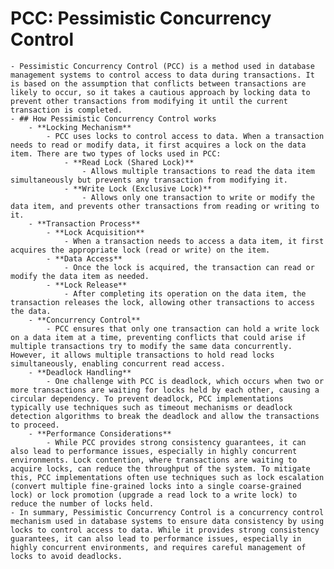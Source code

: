 # PCC: Pessimistic Concurrency Control
	- Pessimistic Concurrency Control (PCC) is a method used in database management systems to control access to data during transactions. It is based on the assumption that conflicts between transactions are likely to occur, so it takes a cautious approach by locking data to prevent other transactions from modifying it until the current transaction is completed.
	- ## How Pessimistic Concurrency Control works
		- **Locking Mechanism**
			- PCC uses locks to control access to data. When a transaction needs to read or modify data, it first acquires a lock on the data item. There are two types of locks used in PCC:
				- **Read Lock (Shared Lock)**
					- Allows multiple transactions to read the data item simultaneously but prevents any transaction from modifying it.
				- **Write Lock (Exclusive Lock)**
					- Allows only one transaction to write or modify the data item, and prevents other transactions from reading or writing to it.
		- **Transaction Process**
			- **Lock Acquisition**
				- When a transaction needs to access a data item, it first acquires the appropriate lock (read or write) on the item.
			- **Data Access**
				- Once the lock is acquired, the transaction can read or modify the data item as needed.
			- **Lock Release**
				- After completing its operation on the data item, the transaction releases the lock, allowing other transactions to access the data.
		- **Concurrency Control**
			- PCC ensures that only one transaction can hold a write lock on a data item at a time, preventing conflicts that could arise if multiple transactions try to modify the same data concurrently. However, it allows multiple transactions to hold read locks simultaneously, enabling concurrent read access.
		- **Deadlock Handling**
			- One challenge with PCC is deadlock, which occurs when two or more transactions are waiting for locks held by each other, causing a circular dependency. To prevent deadlock, PCC implementations typically use techniques such as timeout mechanisms or deadlock detection algorithms to break the deadlock and allow the transactions to proceed.
		- **Performance Considerations**
			- While PCC provides strong consistency guarantees, it can also lead to performance issues, especially in highly concurrent environments. Lock contention, where transactions are waiting to acquire locks, can reduce the throughput of the system. To mitigate this, PCC implementations often use techniques such as lock escalation (convert multiple fine-grained locks into a single coarse-grained lock) or lock promotion (upgrade a read lock to a write lock) to reduce the number of locks held.
	- In summary, Pessimistic Concurrency Control is a concurrency control mechanism used in database systems to ensure data consistency by using locks to control access to data. While it provides strong consistency guarantees, it can also lead to performance issues, especially in highly concurrent environments, and requires careful management of locks to avoid deadlocks.